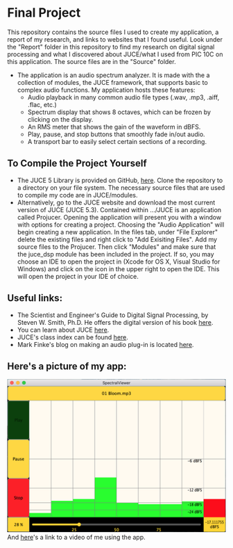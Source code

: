 # Final Project
This repository contains the source files I used to create my application, a report of my research, and links to websites that I found useful. Look under the "Report" folder in this repository to find my research on digital signal processing and what I discovered about JUCE/what I used from PIC 10C on this application. The source files are in the "Source" folder.

* The application is an audio spectrum analyzer. It is made with the a collection of modules, the JUCE framework, that supports basic to complex audio functions. My application hosts these features:
    * Audio playback in many common audio file types (.wav, .mp3, .aiff, .flac, etc.)
    * Spectrum display that shows 8 octaves, which can be frozen by clicking on the display.
    * An RMS meter that shows the gain of the waveform in dBFS.
    * Play, pause, and stop buttons that smoothly fade in/out audio.
    * A transport bar to easily select certain sections of a recording.

## To Compile the Project Yourself
* The JUCE 5 Library is provided on GitHub, [here](https://github.com/WeAreROLI/JUCE "JUCE 5 Library on GitHub"). Clone the repository to a directory on your file system. The necessary source files that are used to compile my code are in JUCE/modules.
* Alternatively, go to the JUCE website and download the most current version of JUCE (JUCE 5.3). Contained within .../JUCE is an application called Projucer. Opening the application will present you with a window with options for creating a project. Choosing the "Audio Application" will begin creating a new application. In the files tab, under "File Explorer" delete the existing files and right click to "Add Exisiting Files". Add my source files to the Projucer. Then click "Modules" and make sure that the juce_dsp module has been included in the project. If so, you may choose an IDE to open the project in (Xcode for OS X, Visual Studio for Windows) and click on the icon in the upper right to open the IDE. This will open the project in your IDE of choice.

## Useful links:
* The Scientist and Engineer's Guide to Digital Signal Processing, by Steven W. Smith, Ph.D. He offers the digital version of his book [here](http://dspguide.com/pdfbook.htm "The Scientist and Engineer's Guide to Digital Signal Processing's Table of Content").
* You can learn about JUCE [here](https://juce.com/ "JUCE | JUCE").
* JUCE's class index can be found [here](https://docs.juce.com/master/classes.html "JUCE: Class Index").
* Mark Finke's blog on making an audio plug-in is located [here](http://www.martin-finke.de/blog/tags/making_audio_plugins.html "Mark Finke's Blog").

## Here's a picture of my app:
![Spectrum Analysis](MyGUI.png)
And [here](https://drive.google.com/file/d/15JP6mvoeYjkq1Pq9BZY8vbRnD7ocD0UC/view?usp=sharing "Google Drive Movie")'s a link to a video of me using the app.  
